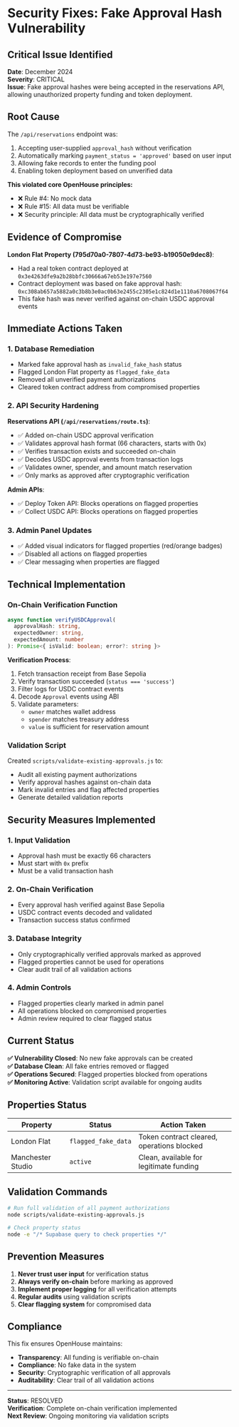 # Security Fixes: Fake Approval Hash Vulnerability

## Critical Issue Identified

**Date**: December 2024  
**Severity**: CRITICAL  
**Issue**: Fake approval hashes were being accepted in the reservations API, allowing unauthorized property funding and token deployment.

## Root Cause

The `/api/reservations` endpoint was:
1. Accepting user-supplied `approval_hash` without verification
2. Automatically marking `payment_status = 'approved'` based on user input
3. Allowing fake records to enter the funding pool
4. Enabling token deployment based on unverified data

**This violated core OpenHouse principles:**
- ❌ Rule #4: No mock data
- ❌ Rule #15: All data must be verifiable  
- ❌ Security principle: All data must be cryptographically verified

## Evidence of Compromise

**London Flat Property (795d70a0-7807-4d73-be93-b19050e9dec8)**:
- Had a real token contract deployed at `0x3e4263dfe9a2b28bbfc30666a67eb53e197e7560`
- Contract deployment was based on fake approval hash: `0xc308ab657a5882a0c3b8b3e0ac0b63e2455c2305e1c824d1e1110a6708067f64`
- This fake hash was never verified against on-chain USDC approval events

## Immediate Actions Taken

### 1. Database Remediation
- Marked fake approval hash as `invalid_fake_hash` status
- Flagged London Flat property as `flagged_fake_data`
- Removed all unverified payment authorizations
- Cleared token contract address from compromised properties

### 2. API Security Hardening

**Reservations API (`/api/reservations/route.ts`)**:
- ✅ Added on-chain USDC approval verification
- ✅ Validates approval hash format (66 characters, starts with 0x)
- ✅ Verifies transaction exists and succeeded on-chain
- ✅ Decodes USDC approval events from transaction logs
- ✅ Validates owner, spender, and amount match reservation
- ✅ Only marks as approved after cryptographic verification

**Admin APIs**:
- ✅ Deploy Token API: Blocks operations on flagged properties
- ✅ Collect USDC API: Blocks operations on flagged properties

### 3. Admin Panel Updates
- ✅ Added visual indicators for flagged properties (red/orange badges)
- ✅ Disabled all actions on flagged properties
- ✅ Clear messaging when properties are flagged

## Technical Implementation

### On-Chain Verification Function
```typescript
async function verifyUSDCApproval(
  approvalHash: string,
  expectedOwner: string,
  expectedAmount: number
): Promise<{ isValid: boolean; error?: string }>
```

**Verification Process**:
1. Fetch transaction receipt from Base Sepolia
2. Verify transaction succeeded (`status === 'success'`)
3. Filter logs for USDC contract events
4. Decode `Approval` events using ABI
5. Validate parameters:
   - `owner` matches wallet address
   - `spender` matches treasury address  
   - `value` is sufficient for reservation amount

### Validation Script
Created `scripts/validate-existing-approvals.js` to:
- Audit all existing payment authorizations
- Verify approval hashes against on-chain data
- Mark invalid entries and flag affected properties
- Generate detailed validation reports

## Security Measures Implemented

### 1. Input Validation
- Approval hash must be exactly 66 characters
- Must start with `0x` prefix
- Must be a valid transaction hash

### 2. On-Chain Verification
- Every approval hash verified against Base Sepolia
- USDC contract events decoded and validated
- Transaction success status confirmed

### 3. Database Integrity
- Only cryptographically verified approvals marked as approved
- Flagged properties cannot be used for operations
- Clear audit trail of all validation actions

### 4. Admin Controls
- Flagged properties clearly marked in admin panel
- All operations blocked on compromised properties
- Admin review required to clear flagged status

## Current Status

**✅ Vulnerability Closed**: No new fake approvals can be created  
**✅ Database Clean**: All fake entries removed or flagged  
**✅ Operations Secured**: Flagged properties blocked from operations  
**✅ Monitoring Active**: Validation script available for ongoing audits

## Properties Status

| Property | Status | Action Taken |
|----------|--------|--------------|
| London Flat | `flagged_fake_data` | Token contract cleared, operations blocked |
| Manchester Studio | `active` | Clean, available for legitimate funding |

## Validation Commands

```bash
# Run full validation of all payment authorizations
node scripts/validate-existing-approvals.js

# Check property status
node -e "/* Supabase query to check properties */"
```

## Prevention Measures

1. **Never trust user input** for verification status
2. **Always verify on-chain** before marking as approved
3. **Implement proper logging** for all verification attempts
4. **Regular audits** using validation scripts
5. **Clear flagging system** for compromised data

## Compliance

This fix ensures OpenHouse maintains:
- **Transparency**: All funding is verifiable on-chain
- **Compliance**: No fake data in the system
- **Security**: Cryptographic verification of all approvals
- **Auditability**: Clear trail of all validation actions

---

**Status**: RESOLVED  
**Verification**: Complete on-chain verification implemented  
**Next Review**: Ongoing monitoring via validation scripts 